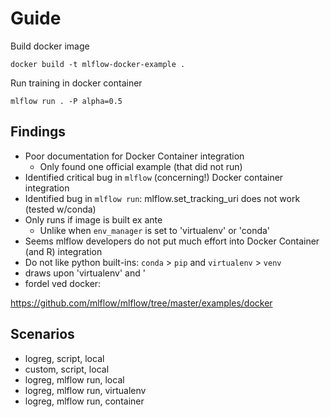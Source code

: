 # Guide

Build docker image

```
docker build -t mlflow-docker-example .
```

Run training in docker container

```
mlflow run . -P alpha=0.5
```

## Findings

- Poor documentation for Docker Container integration
    - Only found one official example (that did not run)
- Identified critical bug in ```mlflow``` (concerning!) Docker container integration
- Identified bug in ```mlflow run```: mlflow.set_tracking_uri does not work (tested w/conda)
- Only runs if image is built ex ante
    - Unlike when ```env_manager``` is set to 'virtualenv' or 'conda'
- Seems mlflow developers do not put much effort into Docker Container (and R) integration
- Do not like python built-ins: `conda` > `pip` and `virtualenv` > `venv`
- draws upon 'virtualenv' and '
- fordel ved docker:

https://github.com/mlflow/mlflow/tree/master/examples/docker


## Scenarios

- logreg, script, local
- custom, script, local
- logreg, mlflow run, local
- logreg, mlflow run, virtualenv
- logreg, mlflow run, container







